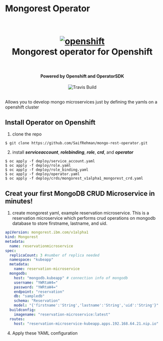 # Mongorest Operator
<h1 align="center">
  <br>
  <a href="https://github.com/SaifRehman/mongo-rest-operator"><img src="https://thumbor.forbes.com/thumbor/960x0/https%3A%2F%2Fblogs-images.forbes.com%2Fjanakirammsv%2Ffiles%2F2018%2F05%2Frh-os.jpg" alt="openshift" width="IBM"></a>
  <br>
      Mongorest operator for Openshift
  <br>
  <br>
</h1>

<h4 align="center">Powered by Openshift and OperatorSDK</h4>

<p align="center">
  <a>
    <img src="https://img.shields.io/travis/keppel/lotion/master.svg"
         alt="Travis Build">
  </a>
</p>
<br>
Allows you to develop mongo microservices just by defining the yamls on a openshift cluster 

## Install Operator on Openshift

1. clone the repo
```
$ git clone https://github.com/SaifRehman/mongo-rest-operator.git
```
2. install ***serviceaccount***, ***rolebinding***, ***role***, ***crd***, and ***operator***
```
$ oc apply -f deploy/service_account.yaml
$ oc apply -f deploy/role.yaml
$ oc apply -f deploy/role_binding.yaml
$ oc apply -f deploy/operator.yaml
$ oc apply -f deploy/crds/mongorest_v1alpha1_mongorest_crd.yaml
```
## Creat your first MongoDB CRUD Microservice in minutes!
1. create mongorest yaml, example reservation microservice. This is a reservation microservice which performs crud operations on mongodb database to store firstname,  lastname, and uid. 
``` YAML
apiVersion: mongorest.ibm.com/v1alpha1
kind: Mongorest
metadata:
  name: reservationmicroservice
spec:
  replicaCount: 3 #number of replica needed
  namespace: "kubeapp"
  metadata:
    name: reservation-microservice
  mongodb: 
    host: "mongodb.kubeapp" # connection info of mongodb
    username: "YWRtaW4="
    password: "YWRtaW4="
    endpoint: "reservation"
    db: "sampledb"
    schema: "Reservation"
    model: "{'firstname':'String','lastname':'String','uid':'String'}" # model of your mongo schema
  buildconfig: 
    imagename: "reservation-microservice:latest"
  routes:
    host: "reservation-microservice-kubeapp.apps.192.168.64.21.nip.io"
```
4. Apply these YAML configuration